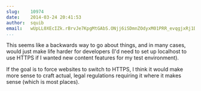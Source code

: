 ```yaml
---
slug:    10974
date:    2014-03-24 20:41:53
author:  squib
email:   wUpLL0XEcIZk.rBrvJe7KpgMtGAbS.ONjj6iSDmnZOdyxM01PRR_evqgjxRj1DWKHlaRA=
...
```


This seems like a backwards way to go about things, and in many cases,
would just make life harder for developers (I'd need to set up
localhost to use HTTPS if I wanted new content features for my test
environment).

If the goal is to force websites to switch to HTTPS, I think it would
make more sense to craft actual, legal regulations requiring it where
it makes sense (which is most places).
